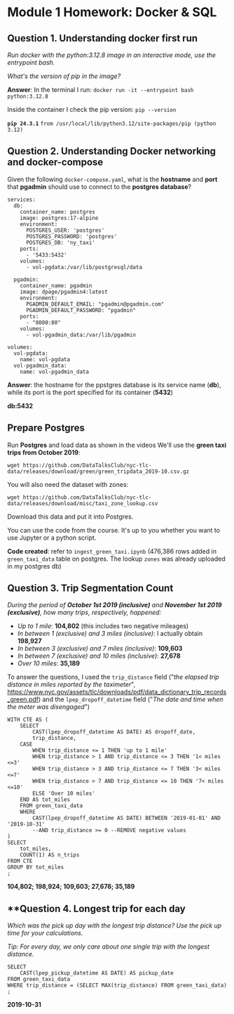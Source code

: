 # **Module 1 Homework: Docker & SQL**

## **Question 1. Understanding docker first run**

*Run docker with the python:3.12.8 image in an interactive mode, use the entrypoint bash.* 

*What's the version of pip in the image?*

**Answer**:
In the terminal I run:
`docker run -it --entrypoint bash python:3.12.8`

Inside the container I check the pip version: `pip --version`

**`pip 24.3.1`** `from /usr/local/lib/python3.12/site-packages/pip (python 3.12)`

## **Question 2. Understanding Docker networking and docker-compose**

Given the following `docker-compose.yaml`, what is the **hostname** and **port** that **pgadmin** should use to connect to the **postgres database**?

```
services:
  db:
    container_name: postgres
    image: postgres:17-alpine
    environment:
      POSTGRES_USER: 'postgres'
      POSTGRES_PASSWORD: 'postgres'
      POSTGRES_DB: 'ny_taxi'
    ports:
      - '5433:5432'
    volumes:
      - vol-pgdata:/var/lib/postgresql/data

  pgadmin:
    container_name: pgadmin
    image: dpage/pgadmin4:latest
    environment:
      PGADMIN_DEFAULT_EMAIL: "pgadmin@pgadmin.com"
      PGADMIN_DEFAULT_PASSWORD: "pgadmin"
    ports:
      - "8080:80"
    volumes:
      - vol-pgadmin_data:/var/lib/pgadmin  

volumes:
  vol-pgdata:
    name: vol-pgdata
  vol-pgadmin_data:
    name: vol-pgadmin_data
```

**Answer**: the hostname for the ppstgres database is its service name (**db**), while its port is the port specified for its container (**5432**)

**db:5432**


## Prepare Postgres

Run **Postgres** and load data as shown in the videos We'll use the **green taxi trips from October 2019**:

`wget https://github.com/DataTalksClub/nyc-tlc-data/releases/download/green/green_tripdata_2019-10.csv.gz`

You will also need the dataset with zones:

`wget https://github.com/DataTalksClub/nyc-tlc-data/releases/download/misc/taxi_zone_lookup.csv`

Download this data and put it into Postgres.

You can use the code from the course. It's up to you whether you want to use Jupyter or a python script.

**Code created**: refer to `ingest_green_taxi.ipynb` (476,386 rows added in `green_taxi_data` table on postgres. The lookup `zones` was already uploaded in my postgres db)

## Question 3. Trip Segmentation Count

*During the period of **October 1st 2019 (inclusive)** and **November 1st 2019 (exclusive)**, how many trips, respectively, happened:*

- *Up to 1 mile*: **104,802** (this includes two negative mileages)
- *In between 1 (exclusive) and 3 miles (inclusive)*: I actually obtain **198,927**
- *In between 3 (exclusive) and 7 miles (inclusive)*: **109,603**
- *In between 7 (exclusive) and 10 miles (inclusive)*: **27,678**
- *Over 10 miles*: **35,189**

To answer the questions, I used the `trip_distance` field ("*the elapsed trip distance in miles reported by the taximeter*", https://www.nyc.gov/assets/tlc/downloads/pdf/data_dictionary_trip_records_green.pdf) and the `lpep_dropoff_datetime` field ("*The date and time when the meter was disengaged*")

```
WITH CTE AS (
	SELECT
		CAST(lpep_dropoff_datetime AS DATE) AS dropoff_date,
		trip_distance, 
	CASE 
		WHEN trip_distance <= 1 THEN 'up to 1 mile'
		WHEN trip_distance > 1 AND trip_distance <= 3 THEN '1< miles <=3'
		WHEN trip_distance > 3 AND trip_distance <= 7 THEN '3< miles <=7'
		WHEN trip_distance > 7 AND trip_distance <= 10 THEN '7< miles <=10'
		ELSE 'Over 10 miles'
	END AS tot_miles
	FROM green_taxi_data
	WHERE 
		CAST(lpep_dropoff_datetime AS DATE) BETWEEN '2019-01-01' AND '2019-10-31'
		--AND trip_distance >= 0 --REMOVE negative values
)
SELECT 
	tot_miles, 
	COUNT(1) AS n_trips 
FROM CTE
GROUP BY tot_miles
;
```

**104,802; 198,924; 109,603; 27,678; 35,189**


## **Question 4. Longest trip for each day

*Which was the pick up day with the longest trip distance? Use the pick up time for your calculations.*

*Tip: For every day, we only care about one single trip with the longest distance.*

```
SELECT
	CAST(lpep_pickup_datetime AS DATE) AS pickup_date
FROM green_taxi_data
WHERE trip_distance = (SELECT MAX(trip_distance) FROM green_taxi_data)
;
```
**2019-10-31**